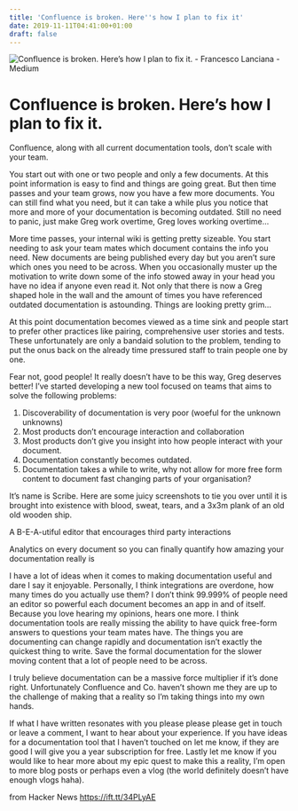```yaml
---
title: 'Confluence is broken. Here''s how I plan to fix it'
date: 2019-11-11T04:41:00+01:00
draft: false
---
```


![](https://miro.medium.com/max/1000/1*-_3HUXSaiuTFmDsaI1ltfA.jpeg "Confluence is broken. Here’s how I plan to fix it. - Francesco Lanciana - Medium")  

Confluence is broken. Here’s how I plan to fix it.
==================================================

Confluence, along with all current documentation tools, don’t scale with your team.

You start out with one or two people and only a few documents. At this point information is easy to find and things are going great. But then time passes and your team grows, now you have a few more documents. You can still find what you need, but it can take a while plus you notice that more and more of your documentation is becoming outdated. Still no need to panic, just make Greg work overtime, Greg loves working overtime…

More time passes, your internal wiki is getting pretty sizeable. You start needing to ask your team mates which document contains the info you need. New documents are being published every day but you aren’t sure which ones you need to be across. When you occasionally muster up the motivation to write down some of the info stowed away in your head you have no idea if anyone even read it. Not only that there is now a Greg shaped hole in the wall and the amount of times you have referenced outdated documentation is astounding. Things are looking pretty grim…

At this point documentation becomes viewed as a time sink and people start to prefer other practices like pairing, comprehensive user stories and tests. These unfortunately are only a bandaid solution to the problem, tending to put the onus back on the already time pressured staff to train people one by one.

Fear not, good people! It really doesn’t have to be this way, Greg deserves better! I’ve started developing a new tool focused on teams that aims to solve the following problems:

1.  Discoverability of documentation is very poor (woeful for the unknown unknowns)
2.  Most products don’t encourage interaction and collaboration
3.  Most products don’t give you insight into how people interact with your document.
4.  Documentation constantly becomes outdated.
5.  Documentation takes a while to write, why not allow for more free form content to document fast changing parts of your organisation?

It’s name is Scribe. Here are some juicy screenshots to tie you over until it is brought into existence with blood, sweat, tears, and a 3x3m plank of an old old wooden ship.

A B-E-A-utiful editor that encourages third party interactions

Analytics on every document so you can finally quantify how amazing your documentation really is

I have a lot of ideas when it comes to making documentation useful and dare I say it enjoyable. Personally, I think integrations are overdone, how many times do you actually use them? I don’t think 99.999% of people need an editor so powerful each document becomes an app in and of itself. Because you love hearing my opinions, hears one more. I think documentation tools are really missing the ability to have quick free-form answers to questions your team mates have. The things you are documenting can change rapidly and documentation isn’t exactly the quickest thing to write. Save the formal documentation for the slower moving content that a lot of people need to be across.

I truly believe documentation can be a massive force multiplier if it’s done right. Unfortunately Confluence and Co. haven’t shown me they are up to the challenge of making that a reality so I’m taking things into my own hands.

If what I have written resonates with you please please please get in touch or leave a comment, I want to hear about your experience. If you have ideas for a documentation tool that I haven’t touched on let me know, if they are good I will give you a year subscription for free. Lastly let me know if you would like to hear more about my epic quest to make this a reality, I’m open to more blog posts or perhaps even a vlog (the world definitely doesn’t have enough vlogs haha).

  
  
from Hacker News https://ift.tt/34PLyAE